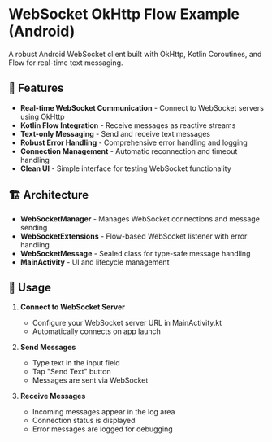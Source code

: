 # WebSocket OkHttp Flow Example (Android)

A robust Android WebSocket client built with OkHttp, Kotlin Coroutines, and Flow for real-time text messaging.

## 🚀 Features

- **Real-time WebSocket Communication** - Connect to WebSocket servers using OkHttp
- **Kotlin Flow Integration** - Receive messages as reactive streams
- **Text-only Messaging** - Send and receive text messages
- **Robust Error Handling** - Comprehensive error handling and logging
- **Connection Management** - Automatic reconnection and timeout handling
- **Clean UI** - Simple interface for testing WebSocket functionality

## 🏗️ Architecture

- **WebSocketManager** - Manages WebSocket connections and message sending
- **WebSocketExtensions** - Flow-based WebSocket listener with error handling
- **WebSocketMessage** - Sealed class for type-safe message handling
- **MainActivity** - UI and lifecycle management

## 📱 Usage

1. **Connect to WebSocket Server**
   - Configure your WebSocket server URL in MainActivity.kt
   - Automatically connects on app launch

2. **Send Messages**
   - Type text in the input field
   - Tap "Send Text" button
   - Messages are sent via WebSocket

3. **Receive Messages**
   - Incoming messages appear in the log area
   - Connection status is displayed
   - Error messages are logged for debugging

